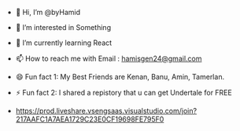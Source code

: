 - 👋 Hi, I’m @byHamid
- 👀 I’m interested in Something
- 🌱 I’m currently learning React
- 📫 How to reach me with Email : hamisgen24@gmail.com
- 😄 Fun fact 1: My Best Friends are Kenan, Banu, Amin, Tamerlan.
- ⚡ Fun fact 2: I shared a repistory that u can get Undertale for FREE

- https://prod.liveshare.vsengsaas.visualstudio.com/join?217AAFC1A7AEA1729C23E0CF19698FE795F0
<!---
byHamid/byHamid is a ✨ special ✨ repository because its `README.md` (this file) appears on your GitHub profile.
You can click the Preview link to take a look at your changes.
--->
